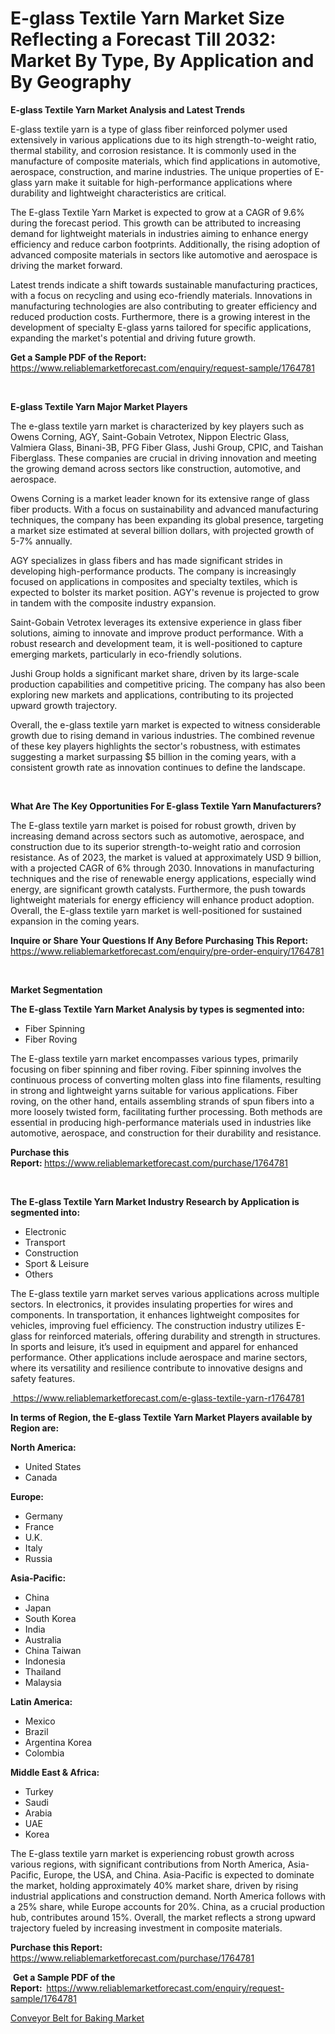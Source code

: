 <p><h1>E-glass Textile Yarn Market Size Reflecting a Forecast Till 2032: Market By Type, By Application and By Geography</h1></p><p><strong>E-glass Textile Yarn Market Analysis and Latest Trends</strong></p>
<p><p>E-glass textile yarn is a type of glass fiber reinforced polymer used extensively in various applications due to its high strength-to-weight ratio, thermal stability, and corrosion resistance. It is commonly used in the manufacture of composite materials, which find applications in automotive, aerospace, construction, and marine industries. The unique properties of E-glass yarn make it suitable for high-performance applications where durability and lightweight characteristics are critical.</p><p>The E-glass Textile Yarn Market is expected to grow at a CAGR of 9.6% during the forecast period. This growth can be attributed to increasing demand for lightweight materials in industries aiming to enhance energy efficiency and reduce carbon footprints. Additionally, the rising adoption of advanced composite materials in sectors like automotive and aerospace is driving the market forward. </p><p>Latest trends indicate a shift towards sustainable manufacturing practices, with a focus on recycling and using eco-friendly materials. Innovations in manufacturing technologies are also contributing to greater efficiency and reduced production costs. Furthermore, there is a growing interest in the development of specialty E-glass yarns tailored for specific applications, expanding the market's potential and driving future growth.</p></p>
<p><strong>Get a Sample PDF of the Report:&nbsp;</strong> <a href="https://www.reliablemarketforecast.com/enquiry/request-sample/1764781?utm_campaign=2245&utm_medium=2&utm_source=Github&utm_content=ia&utm_term=02022025&utm_id=e-glass-textile-yarn">https://www.reliablemarketforecast.com/enquiry/request-sample/1764781</a></p>
<p>&nbsp;</p>
<p><strong>E-glass Textile Yarn Major Market Players</strong></p>
<p><p>The e-glass textile yarn market is characterized by key players such as Owens Corning, AGY, Saint-Gobain Vetrotex, Nippon Electric Glass, Valmiera Glass, Binani-3B, PFG Fiber Glass, Jushi Group, CPIC, and Taishan Fiberglass. These companies are crucial in driving innovation and meeting the growing demand across sectors like construction, automotive, and aerospace.</p><p>Owens Corning is a market leader known for its extensive range of glass fiber products. With a focus on sustainability and advanced manufacturing techniques, the company has been expanding its global presence, targeting a market size estimated at several billion dollars, with projected growth of 5-7% annually.</p><p>AGY specializes in glass fibers and has made significant strides in developing high-performance products. The company is increasingly focused on applications in composites and specialty textiles, which is expected to bolster its market position. AGY's revenue is projected to grow in tandem with the composite industry expansion.</p><p>Saint-Gobain Vetrotex leverages its extensive experience in glass fiber solutions, aiming to innovate and improve product performance. With a robust research and development team, it is well-positioned to capture emerging markets, particularly in eco-friendly solutions.</p><p>Jushi Group holds a significant market share, driven by its large-scale production capabilities and competitive pricing. The company has also been exploring new markets and applications, contributing to its projected upward growth trajectory.</p><p>Overall, the e-glass textile yarn market is expected to witness considerable growth due to rising demand in various industries. The combined revenue of these key players highlights the sector's robustness, with estimates suggesting a market surpassing $5 billion in the coming years, with a consistent growth rate as innovation continues to define the landscape.</p></p>
<p>&nbsp;</p>
<p><strong>What Are The Key Opportunities For E-glass Textile Yarn Manufacturers?</strong></p>
<p><p>The E-glass textile yarn market is poised for robust growth, driven by increasing demand across sectors such as automotive, aerospace, and construction due to its superior strength-to-weight ratio and corrosion resistance. As of 2023, the market is valued at approximately USD 9 billion, with a projected CAGR of 6% through 2030. Innovations in manufacturing techniques and the rise of renewable energy applications, especially wind energy, are significant growth catalysts. Furthermore, the push towards lightweight materials for energy efficiency will enhance product adoption. Overall, the E-glass textile yarn market is well-positioned for sustained expansion in the coming years.</p></p>
<p><strong>Inquire or Share Your Questions If Any Before Purchasing This Report:</strong> <a href="https://www.reliablemarketforecast.com/enquiry/pre-order-enquiry/1764781?utm_campaign=2245&utm_medium=2&utm_source=Github&utm_content=ia&utm_term=02022025&utm_id=e-glass-textile-yarn">https://www.reliablemarketforecast.com/enquiry/pre-order-enquiry/1764781</a></p>
<p>&nbsp;</p>
<p><strong>Market Segmentation</strong></p>
<p><strong>The E-glass Textile Yarn Market Analysis by types is segmented into:</strong></p>
<p><ul><li>Fiber Spinning</li><li>Fiber Roving</li></ul></p>
<p><p>The E-glass textile yarn market encompasses various types, primarily focusing on fiber spinning and fiber roving. Fiber spinning involves the continuous process of converting molten glass into fine filaments, resulting in strong and lightweight yarns suitable for various applications. Fiber roving, on the other hand, entails assembling strands of spun fibers into a more loosely twisted form, facilitating further processing. Both methods are essential in producing high-performance materials used in industries like automotive, aerospace, and construction for their durability and resistance.</p></p>
<p><strong>Purchase this Report:&nbsp;</strong><a href="https://www.reliablemarketforecast.com/purchase/1764781?utm_campaign=2245&utm_medium=2&utm_source=Github&utm_content=ia&utm_term=02022025&utm_id=e-glass-textile-yarn">https://www.reliablemarketforecast.com/purchase/1764781</a></p>
<p>&nbsp;</p>
<p><strong>The E-glass Textile Yarn Market Industry Research by Application is segmented into:</strong></p>
<p><ul><li>Electronic</li><li>Transport</li><li>Construction</li><li>Sport & Leisure</li><li>Others</li></ul></p>
<p><p>The E-glass textile yarn market serves various applications across multiple sectors. In electronics, it provides insulating properties for wires and components. In transportation, it enhances lightweight composites for vehicles, improving fuel efficiency. The construction industry utilizes E-glass for reinforced materials, offering durability and strength in structures. In sports and leisure, it’s used in equipment and apparel for enhanced performance. Other applications include aerospace and marine sectors, where its versatility and resilience contribute to innovative designs and safety features.</p></p>
<p><a href="https://www.reliablemarketforecast.com/e-glass-textile-yarn-r1764781?utm_campaign=2245&utm_medium=2&utm_source=Github&utm_content=ia&utm_term=02022025&utm_id=e-glass-textile-yarn">&nbsp;https://www.reliablemarketforecast.com/e-glass-textile-yarn-r1764781</a></p>
<p><strong>In terms of Region, the E-glass Textile Yarn Market Players available by Region are:</strong></p>
<p>
    <p> <strong> North America: </strong>
        <ul>
            <li>United States</li>
            <li>Canada</li>
        </ul>
        </p> 
    <p> <strong> Europe: </strong>
        <ul>
            <li>Germany</li>
            <li>France</li>
            <li>U.K.</li>
            <li>Italy</li>
            <li>Russia</li>
        </ul>
        </p> 
    <p> <strong> Asia-Pacific: </strong>
        <ul>
            <li>China</li>
            <li>Japan</li>
            <li>South Korea</li>
            <li>India</li>
            <li>Australia</li>
            <li>China Taiwan</li>
            <li>Indonesia</li>
            <li>Thailand</li>
            <li>Malaysia</li>
        </ul>
        </p> 
    <p> <strong> Latin America: </strong>
        <ul>
            <li>Mexico</li>
            <li>Brazil</li>
            <li>Argentina Korea</li>
            <li>Colombia</li>
        </ul>
        </p> 
    <p> <strong> Middle East & Africa: </strong>
        <ul>
            <li>Turkey</li>
            <li>Saudi</li>
            <li>Arabia</li>
            <li>UAE</li>
            <li>Korea</li>
        </ul>
    </p>
    </p>
<p><p>The E-glass textile yarn market is experiencing robust growth across various regions, with significant contributions from North America, Asia-Pacific, Europe, the USA, and China. Asia-Pacific is expected to dominate the market, holding approximately 40% market share, driven by rising industrial applications and construction demand. North America follows with a 25% share, while Europe accounts for 20%. China, as a crucial production hub, contributes around 15%. Overall, the market reflects a strong upward trajectory fueled by increasing investment in composite materials.</p></p>
<p><strong>Purchase this Report: </strong><a href="https://www.reliablemarketforecast.com/purchase/1764781?utm_campaign=2245&utm_medium=2&utm_source=Github&utm_content=ia&utm_term=02022025&utm_id=e-glass-textile-yarn">https://www.reliablemarketforecast.com/purchase/1764781</a></p>
<p>&nbsp;<strong>Get a Sample PDF of the Report:&nbsp;&nbsp;</strong><a href="https://www.reliablemarketforecast.com/enquiry/request-sample/1764781?utm_campaign=2245&utm_medium=2&utm_source=Github&utm_content=ia&utm_term=02022025&utm_id=e-glass-textile-yarn">https://www.reliablemarketforecast.com/enquiry/request-sample/1764781</a></p>
<p><strong></strong></p>
<p><p><a href="https://github.com/rileymgdorcas/Market-Research-Report-List-1/blob/main/conveyor-belt-for-baking-market.md?utm_campaign=2245&utm_medium=2&utm_source=Github&utm_content=ia&utm_term=02022025&utm_id=e-glass-textile-yarn">Conveyor Belt for Baking Market</a></p></p>